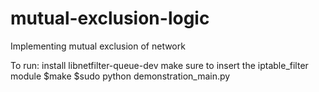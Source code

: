 mutual-exclusion-logic
======================

Implementing mutual exclusion of network 

To run:
install libnetfilter-queue-dev
make sure to insert the iptable_filter module
$make
$sudo python demonstration_main.py




